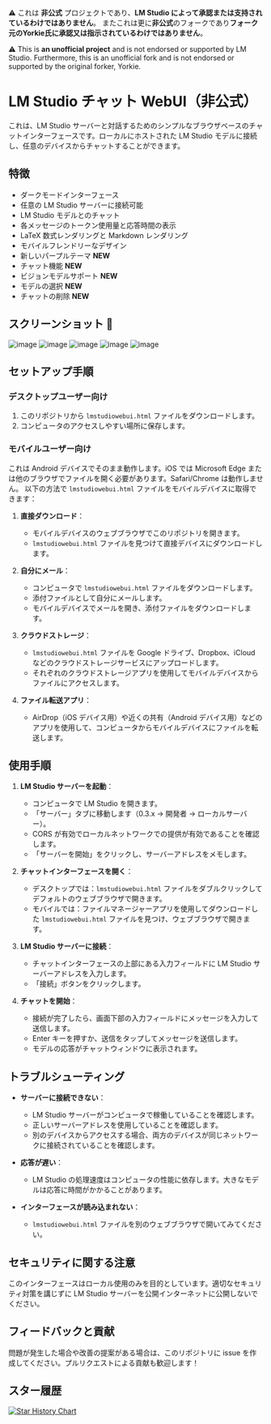 ⚠️ これは **非公式** プロジェクトであり、**LM Studio によって承認または支持されているわけではありません**。
またこれは更に**非公式**のフォークであり**フォーク元のYorkie氏に承認又は指示されているわけではありません**。

⚠️ This is **an unofficial project** and is not endorsed or supported by LM Studio.
Furthermore, this is an unofficial fork and is not endorsed or supported by the original forker, Yorkie.


# LM Studio チャット WebUI（非公式）

これは、LM Studio サーバーと対話するためのシンプルなブラウザベースのチャットインターフェースです。ローカルにホストされた LM Studio モデルに接続し、任意のデバイスからチャットすることができます。

## 特徴

- ダークモードインターフェース
- 任意の LM Studio サーバーに接続可能
- LM Studio モデルとのチャット
- 各メッセージのトークン使用量と応答時間の表示
- LaTeX 数式レンダリングと Markdown レンダリング
- モバイルフレンドリーなデザイン
- 新しいパープルテーマ **NEW**
- チャット機能 **NEW**
- ビジョンモデルサポート **NEW**
- モデルの選択 **NEW**
- チャットの削除 **NEW**

## スクリーンショット 📸
![image](https://github.com/user-attachments/assets/7944a30a-6e52-467b-bf27-309f8db0bfde)
![image](https://github.com/user-attachments/assets/cecc2e50-1583-4ce6-a092-10adcb2359f3)
![image](https://github.com/user-attachments/assets/717bb8c6-ff62-4574-95e4-146909302180)
![image](https://github.com/user-attachments/assets/22275a46-f332-4ab9-b727-678a98aef7af)
![image](https://github.com/user-attachments/assets/d7cba468-166b-4d74-a98a-37ca72093b83)

## セットアップ手順

### デスクトップユーザー向け

1. このリポジトリから `lmstudiowebui.html` ファイルをダウンロードします。
2. コンピュータのアクセスしやすい場所に保存します。

### モバイルユーザー向け
これは Android デバイスでそのまま動作します。iOS では Microsoft Edge または他のブラウザでファイルを開く必要があります。Safari/Chrome は動作しません。
以下の方法で `lmstudiowebui.html` ファイルをモバイルデバイスに取得できます：

1. **直接ダウンロード**：
   - モバイルデバイスのウェブブラウザでこのリポジトリを開きます。
   - `lmstudiowebui.html` ファイルを見つけて直接デバイスにダウンロードします。

2. **自分にメール**：
   - コンピュータで `lmstudiowebui.html` ファイルをダウンロードします。
   - 添付ファイルとして自分にメールします。
   - モバイルデバイスでメールを開き、添付ファイルをダウンロードします。

3. **クラウドストレージ**：
   - `lmstudiowebui.html` ファイルを Google ドライブ、Dropbox、iCloud などのクラウドストレージサービスにアップロードします。
   - それぞれのクラウドストレージアプリを使用してモバイルデバイスからファイルにアクセスします。

4. **ファイル転送アプリ**：
   - AirDrop（iOS デバイス用）や近くの共有（Android デバイス用）などのアプリを使用して、コンピュータからモバイルデバイスにファイルを転送します。

## 使用手順

1. **LM Studio サーバーを起動**：
   - コンピュータで LM Studio を開きます。
   - 「サーバー」タブに移動します（0.3.x -> 開発者 -> ローカルサーバー）。
   - CORS が有効でローカルネットワークでの提供が有効であることを確認します。
   - 「サーバーを開始」をクリックし、サーバーアドレスをメモします。

2. **チャットインターフェースを開く**：
   - デスクトップでは：`lmstudiowebui.html` ファイルをダブルクリックしてデフォルトのウェブブラウザで開きます。
   - モバイルでは：ファイルマネージャーアプリを使用してダウンロードした `lmstudiowebui.html` ファイルを見つけ、ウェブブラウザで開きます。

3. **LM Studio サーバーに接続**：
   - チャットインターフェースの上部にある入力フィールドに LM Studio サーバーアドレスを入力します。
   - 「接続」ボタンをクリックします。

4. **チャットを開始**：
   - 接続が完了したら、画面下部の入力フィールドにメッセージを入力して送信します。
   - Enter キーを押すか、送信をタップしてメッセージを送信します。
   - モデルの応答がチャットウィンドウに表示されます。

## トラブルシューティング

- **サーバーに接続できない**：
  - LM Studio サーバーがコンピュータで稼働していることを確認します。
  - 正しいサーバーアドレスを使用していることを確認します。
  - 別のデバイスからアクセスする場合、両方のデバイスが同じネットワークに接続されていることを確認します。

- **応答が遅い**：
  - LM Studio の処理速度はコンピュータの性能に依存します。大きなモデルは応答に時間がかかることがあります。

- **インターフェースが読み込まれない**：
  - `lmstudiowebui.html` ファイルを別のウェブブラウザで開いてみてください。

## セキュリティに関する注意

このインターフェースはローカル使用のみを目的としています。適切なセキュリティ対策を講じずに LM Studio サーバーを公開インターネットに公開しないでください。

## フィードバックと貢献

問題が発生した場合や改善の提案がある場合は、このリポジトリに issue を作成してください。プルリクエストによる貢献も歓迎します！

## スター履歴

[![Star History Chart](https://api.star-history.com/svg?repos=YorkieDev/LMStudioWebUI&type=Date)](https://star-history.com/#YorkieDev/LMStudioWebUI&Date)
